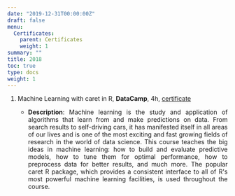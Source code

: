 ```yaml
---
date: "2019-12-31T00:00:00Z"
draft: false
menu:
  Certificates:
    parent: Certificates
    weight: 1
summary: ""
title: 2018
toc: true
type: docs
weight: 1
---
```


1. Machine Learning with caret in R, **DataCamp**, 4h, [certificate](https://www.datacamp.com/statement-of-accomplishment/course/cab13d01f8e885e2930590a7570441e508019f59)
    - <p align="justify"><b>Description</b>: Machine learning is the study and application of algorithms that learn from and make predictions on data. From search results to self-driving cars, it has manifested itself in all areas of our lives and is one of the most exciting and fast growing fields of research in the world of data science. This course teaches the big ideas in machine learning: how to build and evaluate predictive models, how to tune them for optimal performance, how to preprocess data for better results, and much more. The popular caret R package, which provides a consistent interface to all of R's most powerful machine learning facilities, is used throughout the course.</p>
